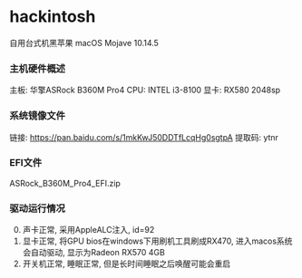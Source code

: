 # hackintosh
自用台式机黑苹果 macOS Mojave 10.14.5
### 主机硬件概述
主板: 华擎ASRock B360M Pro4
CPU: INTEL i3-8100
显卡: RX580 2048sp
### 系统镜像文件
链接: https://pan.baidu.com/s/1mkKwJ50DDTfLcqHg0sgtpA 提取码: ytnr
### EFI文件
ASRock_B360M_Pro4_EFI.zip
### 驱动运行情况
0. 声卡正常, 采用AppleALC注入, id=92
0. 显卡正常, 将GPU bios在windows下用刷机工具刷成RX470, 进入macos系统会自动驱动, 显示为Radeon RX570 4GB
0. 开关机正常, 睡眠正常, 但是长时间睡眠之后唤醒可能会重启
